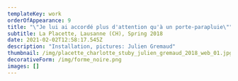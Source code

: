 ```yaml
---
templateKey: work
orderOfAppearance: 9
title: "\"Je lui ai accordé plus d'attention qu'à un porte-parapluie\""
subtitle: La Placette, Lausanne (CH), Spring 2018
date: 2021-02-02T12:58:17.545Z
description: "Installation, pictures: Julien Gremaud"
thumbnail: /img/placette_charlotte_stuby_julien_gremaud_2018_web_01.jpg
decorativeForm: /img/forme_noire.png
images: []
---
```

